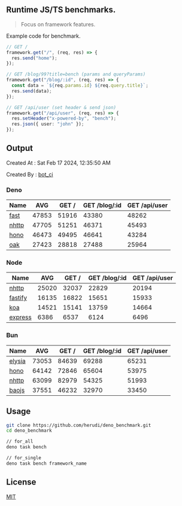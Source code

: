 ## Runtime JS/TS benchmarks.

> Focus on framework features.

Example code for benchmark.
```ts
// GET /
framework.get("/", (req, res) => {
  res.send("home");
});

// GET /blog/99?title=bench (params and queryParams)
framework.get("/blog/:id", (req, res) => {
  const data = `${req.params.id} ${req.query.title}`;
  res.send(data);
});

// GET /api/user (set header & send json)
framework.get("/api/user", (req, res) => {
  res.setHeader("x-powered-by", "bench");
  res.json({ user: "john" });
});
```

## Output
Created At : Sat Feb 17 2024, 12:35:50 AM

Created By : [bot_ci](https://github.com/herudi/deno_benchmarks/commits?author=github-actions%5Bbot%5D)


### Deno
|Name|AVG|GET /|GET /blog/:id|GET /api/user|
|----|----|----|----|----|
|[fast](https://github.com/danteissaias/fast)|47853|51916|43380|48262|
|[nhttp](https://github.com/nhttp/nhttp)|47705|51251|46371|45493|
|[hono](https://github.com/honojs/hono)|46473|49495|46641|43284|
|[oak](https://github.com/oakserver/oak)|27423|28818|27488|25964|
  


### Node
|Name|AVG|GET /|GET /blog/:id|GET /api/user|
|----|----|----|----|----|
|[nhttp](https://github.com/nhttp/nhttp)|25020|32037|22829|20194|
|[fastify](https://github.com/fastify/fastify)|16135|16822|15651|15933|
|[koa](https://github.com/koajs/koa)|14521|15141|13759|14664|
|[express](https://github.com/expressjs/express)|6386|6537|6124|6496|
  


### Bun
|Name|AVG|GET /|GET /blog/:id|GET /api/user|
|----|----|----|----|----|
|[elysia](https://github.com/elysiajs/elysia)|73053|84639|69288|65231|
|[hono](https://github.com/honojs/hono)|64142|72846|65604|53975|
|[nhttp](https://github.com/nhttp/nhttp)|63099|82979|54325|51993|
|[baojs](https://github.com/mattreid1/baojs)|37551|46232|32970|33450|
  



## Usage

```bash
git clone https://github.com/herudi/deno_benchmark.git
cd deno_benchmark

// for_all
deno task bench

// for_single
deno task bench framework_name
```

## License

[MIT](LICENSE)

